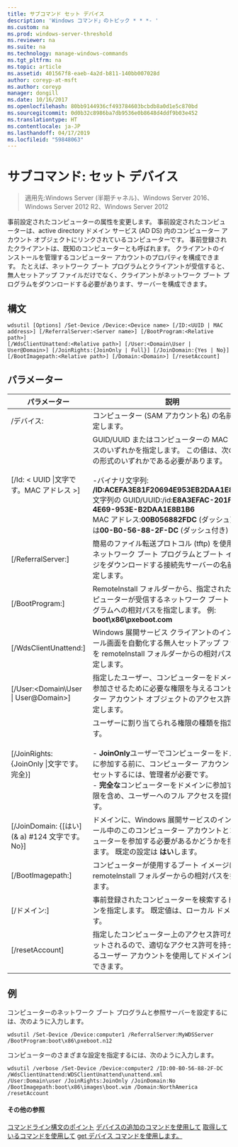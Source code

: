 ```yaml
---
title: サブコマンド セット デバイス
description: 'Windows コマンド」のトピック * * *- '
ms.custom: na
ms.prod: windows-server-threshold
ms.reviewer: na
ms.suite: na
ms.technology: manage-windows-commands
ms.tgt_pltfrm: na
ms.topic: article
ms.assetid: 401567f8-eaeb-4a2d-b811-140bb007028d
author: coreyp-at-msft
ms.author: coreyp
manager: dongill
ms.date: 10/16/2017
ms.openlocfilehash: 80bb9144936cf493784603bcbdb8a0d1e5c870bd
ms.sourcegitcommit: 0d0b32c8986ba7db9536e0b8648d4ddf9b03e452
ms.translationtype: HT
ms.contentlocale: ja-JP
ms.lasthandoff: 04/17/2019
ms.locfileid: "59848063"
---
```

# <a name="subcommand-set-device"></a>サブコマンド: セット デバイス

>適用先:Windows Server (半期チャネル)、Windows Server 2016、Windows Server 2012 R2、Windows Server 2012

事前設定されたコンピューターの属性を変更します。 事前設定されたコンピューターは、active directory ドメイン サービス (AD DS) 内のコンピューター アカウント オブジェクトにリンクされているコンピューターです。 事前登録されたクライアントは、既知のコンピューターとも呼ばれます。 クライアントのインストールを管理するコンピューター アカウントのプロパティを構成できます。 たとえば、ネットワーク ブート プログラムとクライアントが受信すると、無人セットアップ ファイルだけでなく、クライアントがネットワーク ブート プログラムをダウンロードする必要があります、サーバーを構成できます。
## <a name="syntax"></a>構文
```
wdsutil [Options] /Set-Device /Device:<Device name> [/ID:<UUID | MAC address>] [/ReferralServer:<Server name>] [/BootProgram:<Relative path>] 
[/WdsClientUnattend:<Relative path>] [/User:<Domain\User | User@Domain>] [/JoinRights:{JoinOnly | Full}] [/JoinDomain:{Yes | No}] [/BootImagepath:<Relative path>] [/Domain:<Domain>] [/resetAccount]
```
## <a name="parameters"></a>パラメーター
|パラメーター|説明|
|-------|--------|
|/デバイス:<computer name>|コンピューター (SAM アカウント名) の名前を指定します。|
|[/Id: < UUID &#124;文字です。MAC アドレス >]|GUID/UUID またはコンピューターの MAC アドレスのいずれかを指定します。 この値は、次の 3 つの形式のいずれかである必要があります。<br /><br />-バイナリ文字列: **/ID:ACEFA3E81F20694E953EB2DAA1E8B1B6**<br />文字列の GUID/UUID:/id:**E8A3EFAC-201F-4E69-953E-B2DAA1E8B1B6**<br />MAC アドレス:**00B056882FDC** (ダッシュ) または**00-B0-56-88-2F-DC** (ダッシュ付き) を含む|
|[/ReferralServer:<Server name>]|簡易のファイル転送プロトコル (tftp) を使用してネットワーク ブート プログラムとブート イメージをダウンロードする接続先サーバーの名前を指定します。|
|[/BootProgram:<Relative path>]|RemoteInstall フォルダーから、指定されたコンピューターが受信するネットワーク ブート プログラムへの相対パスを指定します。 例: **boot\x86\pxeboot.com**|
|[/WdsClientUnattend:<Relative path>]|Windows 展開サービス クライアントのインストール画面を自動化する無人セットアップ ファイルを remoteInstall フォルダーからの相対パスを指定します。|
|[/User:<Domain\User &#124; User@Domain>]|指定したユーザー、コンピューターをドメインに参加させるために必要な権限を与えるコンピューター アカウント オブジェクトのアクセス許可を設定します。|
|[/JoinRights: {JoinOnly &#124;文字です。完全}]|ユーザーに割り当てられる権限の種類を指定します。<br /><br />-   **JoinOnly**ユーザーでコンピューターをドメインに参加する前に、コンピューター アカウントをリセットするには、管理者が必要です。<br />-   **完全な**コンピューターをドメインに参加する権限を含め、ユーザーへのフル アクセスを提供します。|
|[/JoinDomain: {[はい] (& a) #124 文字です。No}]|ドメインに、Windows 展開サービスのインストール中のこのコンピューター アカウントとコンピューターを参加する必要があるかどうかを指定します。 既定の設定は **はい**します。|
|[/BootImagepath:<Relative path>]|コンピューターが使用するブート イメージには、remoteInstall フォルダーからの相対パスを指定します。|
|[/ドメイン:<Domain>]|事前登録されたコンピューターを検索するドメインを指定します。 既定値は、ローカル ドメインです。|
|[/resetAccount]|指定したコンピューター上のアクセス許可がリセットされるので、適切なアクセス許可を持っているユーザー アカウントを使用してドメインに参加できます。|
## <a name="BKMK_examples"></a>例
コンピューターのネットワーク ブート プログラムと参照サーバーを設定するには、次のように入力します。
```
wdsutil /Set-Device /Device:computer1 /ReferralServer:MyWDSServer
/BootProgram:boot\x86\pxeboot.n12
```
コンピューターのさまざまな設定を指定するには、次のように入力します。
```
wdsutil /verbose /Set-Device /Device:computer2 /ID:00-B0-56-88-2F-DC /WdsClientUnattend:WDSClientUnattend\unattend.xml 
/User:Domain\user /JoinRights:JoinOnly /JoinDomain:No /BootImagepath:boot\x86\images\boot.wim /Domain:NorthAmerica /resetAccount
```
#### <a name="additional-references"></a>その他の参照
[コマンドライン構文のポイント](command-line-syntax-key.md)
[デバイスの追加のコマンドを使用して](using-the-add-device-command.md)
[取得しているコマンドを使用して](using-the-get-alldevices-command.md)
[get デバイス コマンドを使用します。](using-the-get-device-command.md)
